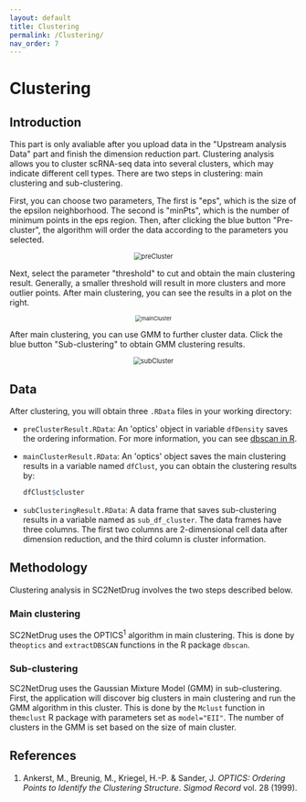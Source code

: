 ```yaml
---
layout: default
title: Clustering
permalink: /Clustering/
nav_order: 7
---
```


# Clustering

## Introduction

This part is only avaliable after you upload data in the "Upstream analysis Data" part and finish the dimension reduction part. Clustering analysis allows you to cluster scRNA-seq data into several clusters, which may indicate different cell types. There are two steps in clustering: main clustering and sub-clustering.

First, you can choose two parameters, The first is "eps", which is the size of the epsilon neighborhood. The second is "minPts", which is the number of minimum points in the eps region. Then, after clicking the blue button "Pre-cluster", the algorithm will order the data according to the parameters you selected. 

<p align="center"><img src="../pic/preCluster.png" alt="preCluster" style="zoom:80%;" /></p>

Next, select the parameter "threshold" to cut and obtain the main clustering result. Generally, a smaller threshold will result in more clusters and more outlier points. After main clustering, you can see the results in a plot on the right.

<p align="center"><img src="../pic/mainCluster.png" alt="mainCluster" style="zoom:67%;" /></p>

After main clustering, you can use GMM to further cluster data. Click the blue button "Sub-clustering" to obtain GMM clustering results.

<p align="center"><img src="../pic/subCluster.png" alt="subCluster" style="zoom:80%;" /></p>

## Data

After clustering, you will obtain three `.RData` files in your working directory:

* `preClusterResult.RData`:  An 'optics' object in variable `dfDensity` saves the ordering information. For more information, you can see [dbscan in R](https://cran.r-project.org/web/packages/dbscan/dbscan.pdf).

* `mainClusterResult.RData`: An 'optics' object saves the main clustering results in a variable named `dfClust`, you can obtain the clustering results by:

  ```R
  dfClust$cluster
  ```

* `subClusteringResult.RData`: A data frame that saves sub-clustering results in a variable named as `sub_df_cluster`.  The data frames have three columns. The first two columns are 2-dimensional cell data after dimension reduction, and the third column is cluster information. 

## Methodology

Clustering analysis in SC2NetDrug involves the two steps described below.

### Main clustering

SC2NetDrug uses the OPTICS<sup>1</sup> algorithm in main clustering. This is done by the`optics` and `extractDBSCAN` functions in the R package `dbscan`. 

### Sub-clustering

SC2NetDrug uses the Gaussian Mixture Model (GMM) in sub-clustering. First, the application will discover big clusters in main clustering and run the GMM algorithm in this cluster. This is done by the `Mclust` function in the`mclust` R package with parameters set as `model="EII"`. The number of clusters in the GMM is set based on the size of main cluster.





## References

1. Ankerst, M., Breunig, M., Kriegel, H.-P. & Sander, J. *OPTICS: Ordering Points to Identify the Clustering Structure*. *Sigmod Record* vol. 28 (1999).